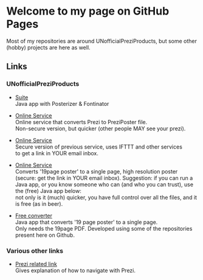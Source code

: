 # Welcome to my page on GitHub Pages

Most of my repositories are around UNofficialPreziProducts, but some other (hobby) projects are here as well.

## Links

### UNofficialPreziProducts

- [Suite](https://gumroad.com/l/Tiihf) <br>Java app with Posterizer & Fontinator

- [Online Service](https://gumroad.com/products/l/wHvMqk) <br>Online service that converts Prezi to PreziPoster file. <br>Non-secure version, but quicker (other people MAY see your prezi). 

- [Online Service](https://gumroad.com/products/l/bQAt) <br>Secure version of previous service, uses IFTTT and other services<br> to get a link in YOUR email inbox.

- [Online Service](https://gumroad.com/products/l/ZxWK) <br>Converts '19page poster' to a single page, high resolution poster <br>(secure: get the link in YOUR email inbox).
Suggestion: if you can run a Java app, or you know someone who can (and who you can trust), use the (free) Java app below: <br>not only is it (much) quicker, you have full control over all the files,
and it is free (as in beer).

- [Free converter](https://gumroad.com/l/jgpEm) <br>Java app that converts '19 page poster' to a single page. <br>Only needs the 19page PDF. Developed using some of the repositories present here on Github.

### Various other links

- [Prezi related link](https://roelvanderplank.keybase.pub/UitlegNavigatieBinnenPrezi.html) <br>Gives explanation of how to navigate with Prezi.